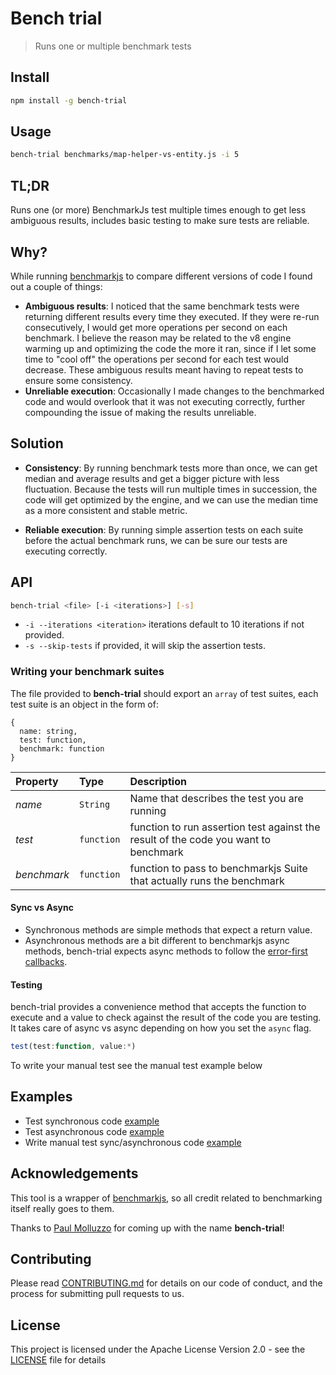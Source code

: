 # Bench trial

> Runs one or multiple benchmark tests

## Install

```bash
npm install -g bench-trial
```

## Usage

```bash
bench-trial benchmarks/map-helper-vs-entity.js -i 5
```

## TL;DR

Runs one (or more) BenchmarkJs test multiple times enough to get less ambiguous results, includes basic testing to make sure tests are reliable. 

## Why?

While running [benchmarkjs](https://benchmarkjs.com) to compare different versions of code I found out a couple of things:

- **Ambiguous results**: I noticed that the same benchmark tests were returning different results every time they executed. If they were re-run consecutively, I would get more operations per second on each benchmark. I believe the reason may be related to the v8 engine warming up and optimizing the code the more it ran, since if I let some time to "cool off" the operations per second for each test would decrease. These ambiguous results meant having to repeat tests to ensure some consistency.
- **Unreliable execution**: Occasionally I made changes to the benchmarked code and would overlook that it was not executing correctly, further compounding the issue of making the results unreliable.

## Solution

- **Consistency**: By running benchmark tests more than once, we can get median and average results and get a bigger picture with less fluctuation. Because the tests will run multiple times in succession, the code will get optimized by the engine, and we can use the median time as a more consistent and stable metric.
 
- **Reliable execution**: By running simple assertion tests on each suite before the actual benchmark runs, we can be sure our tests are executing correctly. 

## API

```bash
bench-trial <file> [-i <iterations>] [-s]
```

- `-i --iterations <iteration>` iterations default to 10 iterations if not provided.
- `-s --skip-tests` if provided, it will skip the assertion tests.

### Writing your benchmark suites

The file provided to **bench-trial** should export an `array` of test suites, each test suite is an object in the form of:

```
{
  name: string,
  test: function,
  benchmark: function
}
```

| Property | Type | Description |
|:---|:---|:---|
| *name* | `String` | Name that describes the test you are running |
| *test* | `function` | function to run assertion test against the result of the code you want to benchmark |
| *benchmark* | `function` | function to pass to benchmarkjs Suite that actually runs the benchmark |

#### Sync vs Async

- Synchronous methods are simple methods that expect a return value.  
- Asynchronous methods are a bit different to benchmarkjs async methods, bench-trial expects async methods to follow the [error-first callbacks](https://nodejs.org/api/errors.html#errors_error_first_callbacks).

#### Testing

bench-trial provides a convenience method that accepts the function to execute and a value to check against the result of the code you are testing. It takes care of async vs async depending on how you set the `async` flag. 

```js
test(test:function, value:*)
```

To write your manual test see the manual test example below

## Examples

- Test synchronous code [example](examples/array-iteration.js)
- Test asynchronous code [example](examples/async-example.js)
- Write manual test sync/asynchronous code [example](examples/manual-tests.js)

## Acknowledgements

This tool is a wrapper of [benchmarkjs](https://benchmarkjs.com), so all credit related to benchmarking itself really goes to them.

Thanks to [Paul Molluzzo](https://github.com/paulmolluzzo) for coming up with the name **bench-trial**! 

## <a name="contributing">Contributing</a>

Please read [CONTRIBUTING.md](https://github.com/ViacomInc/data-point/blob/master/CONTRIBUTING.md) for details on our code of conduct, and the process for submitting pull requests to us.

## <a name="license">License</a>

This project is licensed under the  Apache License Version 2.0 - see the [LICENSE](LICENSE) file for details
